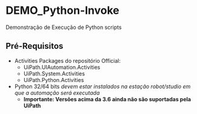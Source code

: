 # DEMO_Python-Invoke
Demonstração de Execução de Python scripts

## Pré-Requisitos
- Activities Packages do repositório Official:
  - UiPath.UIAutomation.Activities
  - UiPath.System.Activities
  - UiPath.Python.Activities
- Python 32/64 bits *devem estar instalados na estação robot/studio em que a automação será executada*
  - __Importante: Versões acima da 3.6 ainda não são suportadas pela UiPath__
